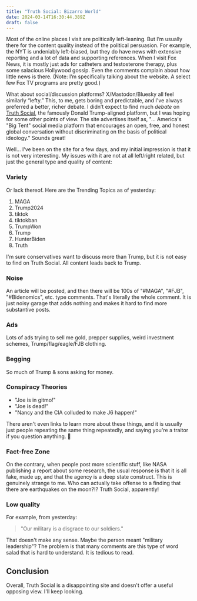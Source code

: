 ```yaml
---
title: "Truth Social: Bizarro World"
date: 2024-03-14T16:30:44.389Z
draft: false
---
```

Most of the online places I visit are politically left-leaning. But I’m usually there for the content quality instead of the political persuasion. For example, the NYT is undeniably left-biased, but they do have news with extensive reporting and a lot of data and supporting references. When I visit Fox News, it is mostly just ads for catheters and testosterone therapy, plus some salacious Hollywood gossip. Even the comments complain about how little news is there. (Note: I’m specifically talking about the website. A select few Fox TV programs are pretty good.)

What about social/discussion platforms? X/Mastodon/Bluesky all feel similarly “lefty.” This, to me, gets boring and predictable, and I've always preferred a better, richer debate. I didn’t expect to find much *debate* on [Truth Social](https://truthsocial.com/), the famously Donald Trump-aligned platform, but I was hoping for some other points of view. The site advertises itself as, "... America's "Big Tent" social media platform that encourages an open, free, and honest global conversation without discriminating on the basis of political ideology." Sounds great!

Well... I’ve been on the site for a few days, and my initial impression is that it is not very interesting. My issues with it are not at all left/right related, but just the general type and quality of content:

### Variety
Or lack thereof. Here are the Trending Topics as of yesterday:

1. MAGA
2. Trump2024
3. tiktok
4. tiktokban
5. TrumpWon
6. Trump
7. HunterBiden
8. Truth

I'm sure conservatives want to discuss more than Trump, but it is not easy to find on Truth Social. All content leads back to Trump.

### Noise
 An article will be posted, and then there will be 100s of "#MAGA", "#FJB", "#Bidenomics", etc. type comments. That's literally the whole comment. It is just noisy garage that adds nothing and makes it hard to find more substantive posts.

### Ads
Lots of ads trying to sell me gold, prepper supplies, weird investment schemes, Trump/flag/eagle/FJB clothing.

### Begging
So much of Trump & sons asking for money.

### Conspiracy Theories
* "Joe is in gitmo!"
* "Joe is dead!"
* "Nancy and the CIA colluded to make J6 happen!"

There aren't even links to learn more about these things, and it is usually just people repeating the same thing repeatedly, and saying you're a traitor if you question anything. 🥱

### Fact-free Zone
On the contrary, when people post more scientific stuff, like NASA publishing a report about some research, the usual response is that it is all fake, made up, and that the agency is a deep state construct. This is genuinely strange to me. Who can actually take offense to a finding that there are earthquakes on the moon?!? Truth Social, apparently!

### Low quality
For example, from yesterday:

>"Our military is a disgrace to our soldiers."

That doesn't make any sense. Maybe the person meant "military leadership"? The problem is that many comments are this type of word salad that is hard to understand. It is tedious to read.

## Conclusion

Overall, Truth Social is a disappointing site and doesn't offer a useful opposing view. I'll keep looking.